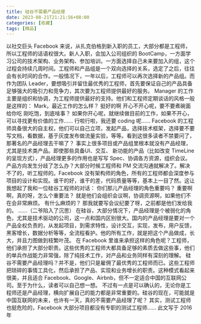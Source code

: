 ```yaml
---
title: 硅谷不需要产品经理
date: 2023-08-21T21:21:56+08:00
categories: [收藏]
tags: [精品]
---
```


以社交巨头 Facebook 来说，从扎克伯格到新入职的员工，大部分都是工程师，所以工程师的话语权很大。新人入职，会加入公司组织的 BootCamp，一方面学习公司的技术架构、业务架构、参加培训，一方面选择自己未来要加入的组，这个过程会持续几周时间。工程师和产品组是一个双向选择的关系，选定了之后，往往会有长时间的合作。一般情况下，一年以后，工程师可以再次选择新的产品组。而作为团队 Leader，要想吸引并留住最优秀的工程师，首先要保证自己的产品具备足够强大的吸引力和竞争力，其次要为工程师提供最好的服务。
Manager 的工作主要是组织和协调，为工程师提供最好的支持。他们和工程师定期谈话的风格一般是这样的：
Mark，最近工作的怎么样？
挺好的啊
开心不开心呢，要不要煮碗面给你吃
刚吃饱，到底啥事？
如果你开心呢，就继续做目前的工作，如果不开心，可以寻找更有价值的工作……
行啦行啦，我还要 coding 呢……
Facebook 的工程师具备很大的自主权，他们可以自己立项，发起产品，选择技术框架，选择要不要写文档，看数据，基于灰度发布做流量实验，等等。看到这很多读者不禁要问了，那著名的产品经理去干嘛了？
事实上很多项目或产品组里根本就没有产品经理，尤其是技术类产品。即使那些具备UI、交互、 新功能的产品（比如改变 TimeLine 的呈现方式），产品经理更多的作用也是写写 Spec、协调各方资源，组织会议。产品方向发生分歧了怎么办？大部分时候工程师和 PM 交流沟通就解决了。解决不了的，听工程师的。Facebook 没有架构师的角色，所有的工程师都会深度参与项目的设计和实现。谁干的好，谁干的差，代码质量等等，基本上一目了然。这让我想起了我和一位硅谷工程师的对话：
你们那儿产品经理的角色重要吗？
重要啊
啊，真的呀，怎么个重要法？
就是他们会组织会议啊，协调资源啊，如果他们不在会非常麻烦。
有什么麻烦的？
那我就要写会议纪要了呀，之前都是他们发给我的。
……（二爷陷入了沉思）
在硅谷，大部分情况下，产品经理是个被弱化的角色，尤其是技术驱动的公司，这一点和国内区别很大。国内的产品经理是要对一个产品全权负责的，从发起项目，到需求特性，设计交互，实现，发布，用户反馈，黑客增长，数据分析等等，全流程看护。他的所有工作，就是把这个产品做成，长大，并且力图做到枝繁叶茂。
在 Facebook 里谁来承担这样的角色呢？工程师，他们承担了大部分职责。这些优秀的工程师大都具备足够的素质去做这些事，他们的单兵作战能力非常强，除了纯技术工作，对产品和业务同样有深刻的理解。
硅谷不需要产品经理吗？并不是，他们只是雇佣了最优秀的工程师而已。这些工程师把琐碎的事情工具化，然后承担了产品、实现和业务增长的职责。这种模式看起来很美，并且适合 Facebook、Google、Airbnb，但不一定适合中国的互联网公司。至于为什么，读者可以自己想一想。
不过有一点是可以确认的，无论你是工程师还是产品经理，横向扩展自己的能力都是非常重要的。硅谷的现在，可能就是中国互联网的未来，也许有一天，真的不需要产品经理了呢？
其实，测试工程师也挺危险的，Facebook 大部分项目都没有专职的测试工程师……
此文写于 2016 年